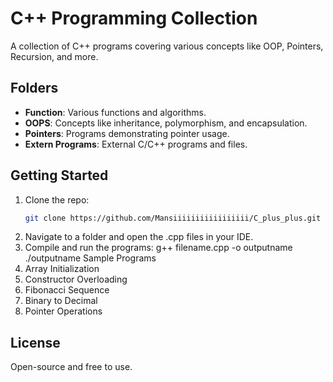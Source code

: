 # C++ Programming Collection

A collection of C++ programs covering various concepts like OOP, Pointers, Recursion, and more.

## Folders

- **Function**: Various functions and algorithms.
- **OOPS**: Concepts like inheritance, polymorphism, and encapsulation.
- **Pointers**: Programs demonstrating pointer usage.
- **Extern Programs**: External C/C++ programs and files.

## Getting Started

1. Clone the repo:
   ```bash
   git clone https://github.com/Mansiiiiiiiiiiiiiiiii/C_plus_plus.git
2. Navigate to a folder and open the .cpp files in your IDE.
3. Compile and run the programs:
   g++ filename.cpp -o outputname
./outputname
Sample Programs
1. Array Initialization
2. Constructor Overloading
3. Fibonacci Sequence
4. Binary to Decimal
5. Pointer Operations

## License
Open-source and free to use.
